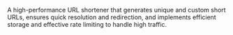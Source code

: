 A high-performance URL shortener that generates unique and custom short URLs, ensures quick resolution and redirection, and implements efficient storage and effective rate limiting to handle high traffic.
